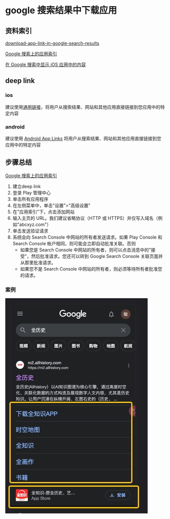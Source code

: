 # google 搜索结果中下载应用

## 资料索引

[download-app-link-in-google-search-results](https://stackoverflow.com/questions/41714107/download-app-link-in-google-search-results)

[Google 搜索上的应用索引](https://support.google.com/googleplay/android-developer/answer/6041489?hl=en)

[在 Google 搜索中显示 iOS 应用中的内容](https://developers.google.com/search/blog/2015/05/surfacing-content-from-ios-apps-in?hl=zh-cn)


## deep link

### ios

建议使用[通用链接](https://developer.apple.com/documentation/Xcode/allowing-apps-and-websites-to-link-to-your-content)，将用户从搜索结果、网站和其他应用直接链接到您应用中的特定内容

### android

建议使用 [Android App Links](https://developer.android.com/training/app-links?hl=zh-cn) 将用户从搜索结果、网站和其他应用直接链接到您应用中的特定内容


## 步骤总结

[Google 搜索上的应用索引](https://support.google.com/googleplay/android-developer/answer/6041489?hl=en)

1. 建立deep link
2. 登录 Play 管理中心
3. 单击所有应用程序
4. 在左侧菜单中，单击"设置">"高级设置"
5. 在"应用索引"下，点击添加网站
6. 输入主页的 URL。我们建议省略协议（HTTP 或 HTTPS）并仅写入域名（例如"abcxyz.com"）
7. 单击发送验证请求
8. 系统会向 Search Console 中网站的所有者发送请求。如果 Play Console 和 Search Console 帐户相同，则可能会立即自动批准关联。否则
    - 如果您是 Search Console 中网站的所有者，则可以点击消息中的"接受"，然后批准请求。您还可以转到 Google Search Console 关联页面并从那里批准请求。
    - 如果您不是 Search Console 中网站的所有者，则必须等待所有者批准您的请求。

### 案例

![google搜索结果](/study/imgs/google%E6%90%9C%E7%B4%A2%E6%95%88%E6%9E%9C.jpg)
